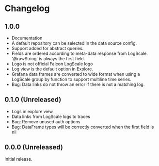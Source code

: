 # Changelog

## 1.0.0

- Documentation
- A default repository can be selected in the data source config.
- Support added for abstract queries.
- Fields are ordered according to meta-data response from LogScale. '@rawString' is always the first field.
- Logo is not official Falcon LogScale logo
- Log view is the default option in Explore.
- Grafana data frames are converted to wide format when using a LogScale group by function to support multiline time series.
- Bug: Data links do not throw an error if there is not a matching log.

## 0.1.0 (Unreleased)

- Logs in explore view
- Data links from LogScale logs to traces
- Bug: Remove unused auth options
- Bug: DataFrame types will be correctly converted when the first field is nil

## 0.0.0 (Unreleased)

Initial release.
